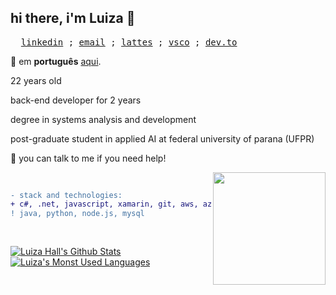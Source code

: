 ## hi there, i'm Luiza 👋
<pre>
  <a href="https://www.linkedin.com/in/luizarvm/?locale=en_US" target="_blank">linkedin</a> ; <a href="mailto:hello@luiza.dev" target="_blank">email</a> ; <a href="http://lattes.cnpq.br/1667735616723826l" target="_blank">lattes</a> ; <a href="https://vsco.co/luizou/gallery" target="_blank">vsco</a> ; <a href="https://dev.to/luizous" target="_blank">dev.to</a>
</pre>

🔡 em <b>português</b> [aqui](https://github.com/luizous/luizous/blob/master/README.pt-br.md).
<br/>

22 years old

back-end developer for 2 years

degree in systems analysis and development

post-graduate student in applied AI at federal university of parana (UFPR)

💬 you can talk to me if you need help!

<img align="right" width="180" src="https://i.pinimg.com/originals/6c/90/28/6c90288d7e10d46d18895f17f420a92c.gif"/>

```diff
 
 
- stack and technologies:
+ c#, .net, javascript, xamarin, git, aws, azure, sqlserver
! java, python, node.js, mysql
 
  
```

[![Luiza Hall's Github Stats](https://github-readme-stats.vercel.app/api?username=luizous&hide_title=true&theme=tokyonight&show_icons=true)](https://github.com/anuraghazra/github-readme-stats)
[![Luiza's Monst Used Languages](https://github-readme-stats.vercel.app/api/top-langs/?username=luizous&count_private=true&layout=compact&theme=tokyonight)](https://github.com/luizous?tab=repositories)
